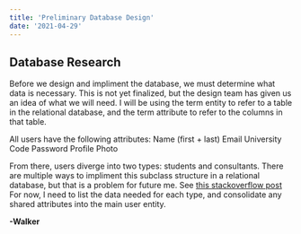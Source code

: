 ```yaml
---
title: 'Preliminary Database Design'
date: '2021-04-29'
---
```


## Database Research
Before we design and impliment the database, we must determine what data is necessary. This is not yet finalized, but the design team has given us an idea of what we will need. I will be using the term entity to refer to a table in the relational database, and the term attribute to refer to the columns in that table.

All users have the following attributes:
    Name (first + last)
    Email
    University Code
    Password
    Profile Photo

From there, users diverge into two types: students and consultants. There are multiple ways to impliment this subclass structure in a relational database, but that is a problem for future me. See [this stackoverflow post](https://stackoverflow.com/questions/13749525/relational-database-design-multiple-user-types) For now, I need to list the data needed for each type, and consolidate any shared attributes into the main user entity.

**-Walker**